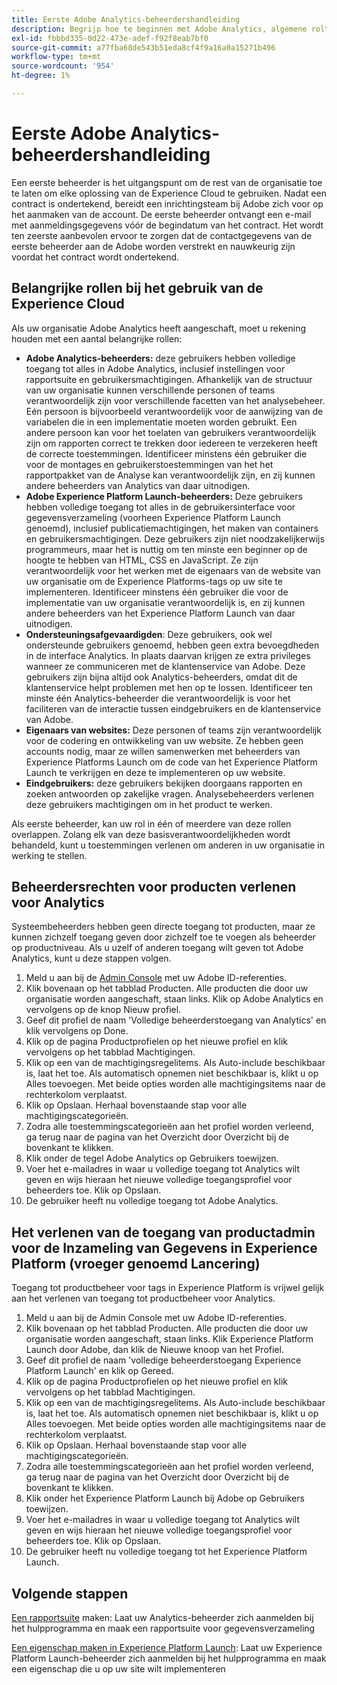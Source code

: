 ```yaml
---
title: Eerste Adobe Analytics-beheerdershandleiding
description: Begrijp hoe te beginnen met Adobe Analytics, algemene roltypes, en het programma openen aan UI.
exl-id: fbbbd335-0d22-473e-adef-f92f8eab7bf0
source-git-commit: a77fba68de543b51eda8cf4f9a16a0a15271b496
workflow-type: tm+mt
source-wordcount: '954'
ht-degree: 1%

---
```


# Eerste Adobe Analytics-beheerdershandleiding

Een eerste beheerder is het uitgangspunt om de rest van de organisatie toe te laten om elke oplossing van de Experience Cloud te gebruiken. Nadat een contract is ondertekend, bereidt een inrichtingsteam bij Adobe zich voor op het aanmaken van de account. De eerste beheerder ontvangt een e-mail met aanmeldingsgegevens vóór de begindatum van het contract. Het wordt ten zeerste aanbevolen ervoor te zorgen dat de contactgegevens van de eerste beheerder aan de Adobe worden verstrekt en nauwkeurig zijn voordat het contract wordt ondertekend.

## Belangrijke rollen bij het gebruik van de Experience Cloud

Als uw organisatie Adobe Analytics heeft aangeschaft, moet u rekening houden met een aantal belangrijke rollen:

* **Adobe Analytics-beheerders:** deze gebruikers hebben volledige toegang tot alles in Adobe Analytics, inclusief instellingen voor rapportsuite en gebruikersmachtigingen. Afhankelijk van de structuur van uw organisatie kunnen verschillende personen of teams verantwoordelijk zijn voor verschillende facetten van het analysebeheer. Eén persoon is bijvoorbeeld verantwoordelijk voor de aanwijzing van de variabelen die in een implementatie moeten worden gebruikt. Een andere persoon kan voor het toelaten van gebruikers verantwoordelijk zijn om rapporten correct te trekken door iedereen te verzekeren heeft de correcte toestemmingen. Identificeer minstens één gebruiker die voor de montages en gebruikerstoestemmingen van het het rapportpakket van de Analyse kan verantwoordelijk zijn, en zij kunnen andere beheerders van Analytics van daar uitnodigen.
* **Adobe Experience Platform Launch-beheerders:** Deze gebruikers hebben volledige toegang tot alles in de gebruikersinterface voor gegevensverzameling (voorheen Experience Platform Launch genoemd), inclusief publicatiemachtigingen, het maken van containers en gebruikersmachtigingen. Deze gebruikers zijn niet noodzakelijkerwijs programmeurs, maar het is nuttig om ten minste een beginner op de hoogte te hebben van HTML, CSS en JavaScript. Ze zijn verantwoordelijk voor het werken met de eigenaars van de website van uw organisatie om de Experience Platforms-tags op uw site te implementeren. Identificeer minstens één gebruiker die voor de implementatie van uw organisatie verantwoordelijk is, en zij kunnen andere beheerders van het Experience Platform Launch van daar uitnodigen.
* **Ondersteuningsafgevaardigden**: Deze gebruikers, ook wel ondersteunde gebruikers genoemd, hebben geen extra bevoegdheden in de interface Analytics. In plaats daarvan krijgen ze extra privileges wanneer ze communiceren met de klantenservice van Adobe. Deze gebruikers zijn bijna altijd ook Analytics-beheerders, omdat dit de klantenservice helpt problemen met hen op te lossen. Identificeer ten minste één Analytics-beheerder die verantwoordelijk is voor het faciliteren van de interactie tussen eindgebruikers en de klantenservice van Adobe.
* **Eigenaars van websites:** Deze personen of teams zijn verantwoordelijk voor de codering en ontwikkeling van uw website. Ze hebben geen accounts nodig, maar ze willen samenwerken met beheerders van Experience Platforms Launch om de code van het Experience Platform Launch te verkrijgen en deze te implementeren op uw website.
* **Eindgebruikers:** deze gebruikers bekijken doorgaans rapporten en zoeken antwoorden op zakelijke vragen. Analysebeheerders verlenen deze gebruikers machtigingen om in het product te werken.

Als eerste beheerder, kan uw rol in één of meerdere van deze rollen overlappen. Zolang elk van deze basisverantwoordelijkheden wordt behandeld, kunt u toestemmingen verlenen om anderen in uw organisatie in werking te stellen.

## Beheerdersrechten voor producten verlenen voor Analytics

Systeembeheerders hebben geen directe toegang tot producten, maar ze kunnen zichzelf toegang geven door zichzelf toe te voegen als beheerder op productniveau. Als u uzelf of anderen toegang wilt geven tot Adobe Analytics, kunt u deze stappen volgen.

1. Meld u aan bij de [Admin Console](https://adminconsole.adobe.com/) met uw Adobe ID-referenties.
1. Klik bovenaan op het tabblad Producten. Alle producten die door uw organisatie worden aangeschaft, staan links. Klik op Adobe Analytics en vervolgens op de knop Nieuw profiel.
1. Geef dit profiel de naam &#39;Volledige beheerderstoegang van Analytics&#39; en klik vervolgens op Done.
1. Klik op de pagina Productprofielen op het nieuwe profiel en klik vervolgens op het tabblad Machtigingen.
1. Klik op een van de machtigingsregelitems. Als Auto-include beschikbaar is, laat het toe. Als automatisch opnemen niet beschikbaar is, klikt u op Alles toevoegen. Met beide opties worden alle machtigingsitems naar de rechterkolom verplaatst.
1. Klik op Opslaan. Herhaal bovenstaande stap voor alle machtigingscategorieën.
1. Zodra alle toestemmingscategorieën aan het profiel worden verleend, ga terug naar de pagina van het Overzicht door Overzicht bij de bovenkant te klikken.
1. Klik onder de tegel Adobe Analytics op Gebruikers toewijzen.
1. Voer het e-mailadres in waar u volledige toegang tot Analytics wilt geven en wijs hieraan het nieuwe volledige toegangsprofiel voor beheerders toe. Klik op Opslaan.
1. De gebruiker heeft nu volledige toegang tot Adobe Analytics.

## Het verlenen van de toegang van productadmin voor de Inzameling van Gegevens in Experience Platform (vroeger genoemd Lancering)

Toegang tot productbeheer voor tags in Experience Platform is vrijwel gelijk aan het verlenen van toegang tot productbeheer voor Analytics.

1. Meld u aan bij de Admin Console met uw Adobe ID-referenties.
1. Klik bovenaan op het tabblad Producten. Alle producten die door uw organisatie worden aangeschaft, staan links. Klik Experience Platform Launch door Adobe, dan klik de Nieuwe knoop van het Profiel.
1. Geef dit profiel de naam &#39;volledige beheerderstoegang Experience Platform Launch&#39; en klik op Gereed.
1. Klik op de pagina Productprofielen op het nieuwe profiel en klik vervolgens op het tabblad Machtigingen.
1. Klik op een van de machtigingsregelitems. Als Auto-include beschikbaar is, laat het toe. Als automatisch opnemen niet beschikbaar is, klikt u op Alles toevoegen. Met beide opties worden alle machtigingsitems naar de rechterkolom verplaatst.
1. Klik op Opslaan. Herhaal bovenstaande stap voor alle machtigingscategorieën.
1. Zodra alle toestemmingscategorieën aan het profiel worden verleend, ga terug naar de pagina van het Overzicht door Overzicht bij de bovenkant te klikken.
1. Klik onder het Experience Platform Launch bij Adobe op Gebruikers toewijzen.
1. Voer het e-mailadres in waar u volledige toegang tot Analytics wilt geven en wijs hieraan het nieuwe volledige toegangsprofiel voor beheerders toe. Klik op Opslaan.
1. De gebruiker heeft nu volledige toegang tot het Experience Platform Launch.

## Volgende stappen

[Een rapportsuite](/help/admin/c-manage-report-suites/c-new-report-suite/t-create-a-report-suite.md) maken: Laat uw Analytics-beheerder zich aanmelden bij het hulpprogramma en maak een rapportsuite voor gegevensverzameling

[Een eigenschap maken in Experience Platform Launch](/help/implement/launch/create-analytics-property.md): Laat uw Experience Platform Launch-beheerder zich aanmelden bij het hulpprogramma en maak een eigenschap die u op uw site wilt implementeren
